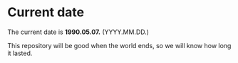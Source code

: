 # Current date

The current date is **1990.05.07.** (YYYY.MM.DD.)

This repository will be good when the world ends, so we will know how long it lasted.